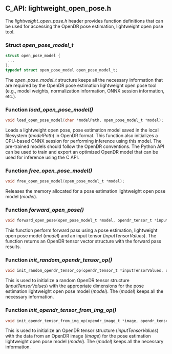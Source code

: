 ## C_API: lightweight_open_pose.h


The *lightweight_open_pose.h* header provides function definitions that can be used for accessing the OpenDR pose estimation, lightweight open pose tool.

### Struct *open_pose_model_t*
```C
struct open_pose_model {
 ...
};
typedef struct open_pose_model open_pose_model_t;
```
The *open_pose_model_t* structure keeps all the necessary information that are required by the OpenDR pose estimation lightweight open pose tool (e.g., model weights, normalization information, ONNX session information, etc.).


### Function *load_open_pose_model()*
```C
void load_open_pose_model(char *modelPath, open_pose_model_t *model);
```
 Loads a lightweight open pose, pose estimation model saved in the local filesystem (*modelPath*) in OpenDR format.
 This function also initializes a CPU-based ONNX session for performing inference using this model.
 The pre-trained models should follow the OpenDR conventions.
 The Python API can be used to train and export an optimized OpenDR model that can be used for inference using the C API.
 
### Function *free_open_pose_model()*
```C
void free_open_pose_model(open_pose_model_t *model);
```
Releases the memory allocated for a pose estimation lightweight open pose model (*model*).


### Function *forward_open_pose()*
```C
void forward_open_pose(open_pose_model_t *model, opendr_tensor_t *inputTensorValues, opendr_tensor_vector_t *tensorVector);
```
This function perform forward pass using a pose estimation, lightweight open pose model (*model*) and an input tensor (*inputTensorValues*).
The function returns an OpenDR tensor vector structure with the forward pass results.


### Function *init_random_opendr_tensor_op()*
```C
void init_random_opendr_tensor_op(opendr_tensor_t *inputTensorValues, open_pose_model_t *model);
```
This is used to initialize a random OpenDR tensor structure (*inputTensorValues*) with the appropriate dimensions for the pose estimation lightweight open pose model (*model*).
The (*model*) keeps all the necessary information.

### Function *init_opendr_tensor_from_img_op()*
```C
void init_opendr_tensor_from_img_op(opendr_image_t *image, opendr_tensor_t *inputTensorValues, open_pose_model_t *model);
```
This is used to initialize an OpenDR tensor structure (*inputTensorValues*) with the data from an OpenDR image (*image*) for the pose estimation lightweight open pose model (*model*).
The (*model*) keeps all the necessary information.
